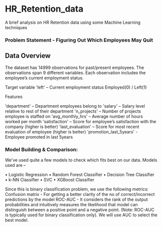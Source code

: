 # HR_Retention_data
A brief analysis on HR Retention data using some Machine Learning techniques

### Problem Statement - Figuring Out Which Employees May Quit

## Data Overview

The dataset has 14999 observations for past/present employees.
The observations span 9 different variables.
Each observation includes the employee’s current employment status.

Target variable
'left' – Current employment status Employed(0) / Left(1)

Features

'department' – Department employees belong to
'salary' – Salary level relative to rest of their department
'n_projects' – Number of projects employee is staffed on
'avg_monthly_hrs' – Average number of hours worked per month
'satisfaction' – Score for employee’s satisfaction with the company (higher is better)
'last_evaluation' – Score for most recent evaluation of employee (higher is better)
'promotion_last_5years' - Employee promoted in last 5years


### Model Building & Comparison:
We've used quite a few models to check which fits best on our data. Models used are –

•	Logistic Regression
•	Random Forest Classifier
•	Decision Tree Classifier
•	k-NN Classifier
•	SVC
•	XGBoost Classifier

Since this is binary classification problem, we use the following metrics:
Confusion matrix - For getting a better clarity of the no of correct/incorrect predictions by the model
ROC-AUC - It considers the rank of the output probabilities and intuitively measures the likelihood that model can distinguish between a positive point and a negative point. (Note: ROC-AUC is typically used for binary classification only). We will use AUC to select the best model.
